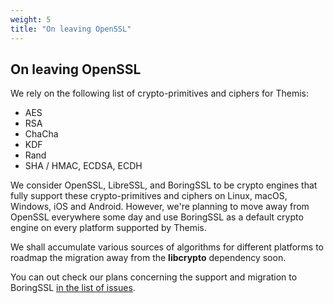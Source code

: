 ```yaml
---
weight: 5
title: "On leaving OpenSSL"
---
```


## On leaving OpenSSL

We rely on the following list of crypto-primitives and ciphers for Themis:   

* AES    
* RSA    
* ChaCha   
* KDF   
* Rand   
* SHA / HMAC, ECDSA, ECDH 

We consider OpenSSL, LibreSSL, and BoringSSL to be crypto engines that fully support these crypto-primitives and ciphers on Linux, macOS, Windows, iOS and Android. However, we're planning to move away from OpenSSL everywhere some day and use BoringSSL as a default crypto engine on every platform supported by Themis.

We shall accumulate various sources of algorithms for different platforms to roadmap the migration away from the **libcrypto** dependency soon.

You can out check our plans concerning the support and migration to BoringSSL [in the list of issues](https://github.com/cossacklabs/themis/issues?utf8=%E2%9C%93&q=is%3Aissue+boringssl).